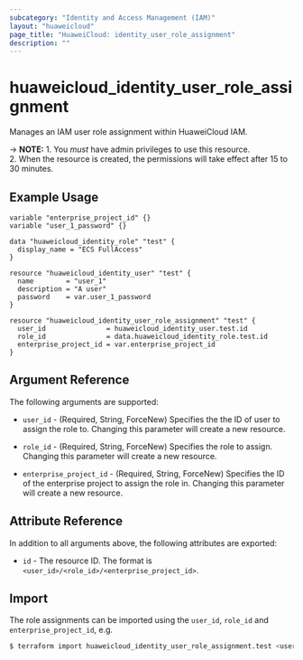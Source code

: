 ```yaml
---
subcategory: "Identity and Access Management (IAM)"
layout: "huaweicloud"
page_title: "HuaweiCloud: identity_user_role_assignment"
description: ""
---
```


# huaweicloud_identity_user_role_assignment

Manages an IAM user role assignment within HuaweiCloud IAM.

-> **NOTE:** 1. You *must* have admin privileges to use this resource.
  <br/>2. When the resource is created, the permissions will take effect after 15 to 30 minutes.

## Example Usage

```hcl
variable "enterprise_project_id" {}
variable "user_1_password" {}

data "huaweicloud_identity_role" "test" {
  display_name = "ECS FullAccess"
}

resource "huaweicloud_identity_user" "test" {
  name        = "user_1"
  description = "A user"
  password    = var.user_1_password
}

resource "huaweicloud_identity_user_role_assignment" "test" {
  user_id               = huaweicloud_identity_user.test.id
  role_id               = data.huaweicloud_identity_role.test.id
  enterprise_project_id = var.enterprise_project_id
}
```

## Argument Reference

The following arguments are supported:

* `user_id` - (Required, String, ForceNew) Specifies the the ID of user to assign the role to.
  Changing this parameter will create a new resource.

* `role_id` - (Required, String, ForceNew) Specifies the role to assign.
  Changing this parameter will create a new resource.

* `enterprise_project_id` - (Required, String, ForceNew) Specifies the ID of the enterprise project
  to assign the role in. Changing this parameter will create a new resource.

## Attribute Reference

In addition to all arguments above, the following attributes are exported:

* `id` - The resource ID. The format is `<user_id>/<role_id>/<enterprise_project_id>`.

## Import

The role assignments can be imported using the `user_id`, `role_id` and  `enterprise_project_id`, e.g.

```bash
$ terraform import huaweicloud_identity_user_role_assignment.test <user_id>/<role_id>/<enterprise_project_id>
```
